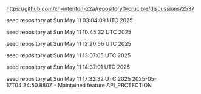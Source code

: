https://github.com/xn-intenton-z2a/repository0-crucible/discussions/2537

seed repository at Sun May 11 03:04:09 UTC 2025

seed repository at Sun May 11 10:45:32 UTC 2025

seed repository at Sun May 11 12:20:56 UTC 2025

seed repository at Sun May 11 13:07:05 UTC 2025

seed repository at Sun May 11 14:37:01 UTC 2025

seed repository at Sun May 11 17:32:32 UTC 2025
2025-05-17T04:34:50.880Z - Maintained feature API_PROTECTION
